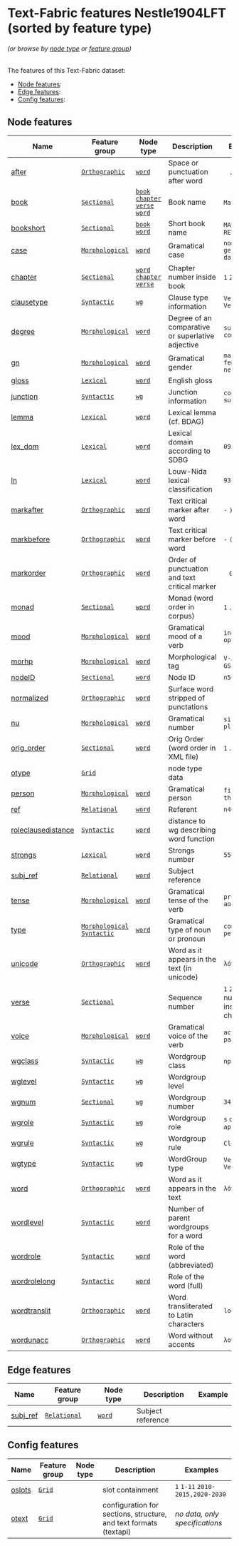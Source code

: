# Text-Fabric features Nestle1904LFT (sorted by feature type)
###### *(or browse by [node type](featuresbynodetype.md#readme) or [feature group](featuresbygroup.md#readme))*

The features of this Text-Fabric dataset:

* [Node features](#node-features):
* [Edge features](#edge-features):
* [Config features](#config-features):

## Node features

Name | Feature group | Node type | Description | Examples
--- | --- | --- | --- | ---
[after](after.md#readme) | [`Orthographic`](featuresbygroup.md#orthographic-features) | [`word`](featuresbynodetype.md#word-nodes) | Space or punctuation after word | ` ` `.`
[book](book.md#readme) | [`Sectional`](featuresbygroup.md#sectional-features) | [`book`](featuresbynodetype.md#book-nodes) [`chapter`](featuresbynodetype.md#chapter-nodes) [`verse`](featuresbynodetype.md#verse-nodes) [`word`](featuresbynodetype.md#word-nodes)| Book name | `Matthew` `Mark`
[bookshort](bookshort.md#readme) | [`Sectional`](featuresbygroup.md#sectional-features) | [`book`](featuresbynodetype.md#book-nodes) [`word`](featuresbynodetype.md#word-nodes)| Short book name | `MAT` `MAR` ... `REV`
[case](case.md#readme) | [`Morphological`](featuresbygroup.md#morphological-features) | [`word`](featuresbynodetype.md#word-nodes) | Gramatical case | `nominative` `genitive` `dative`
[chapter](chapter.md#readme) | [`Sectional`](featuresbygroup.md#sectional-features) | [`word`](featuresbynodetype.md#word-nodes) [`chapter`](featuresbynodetype.md#chapter-nodes) [`verse`](featuresbynodetype.md#verse-nodes) |  Chapter number inside book | `1` `2` ...
[clausetype](clausetype.md#readme) | [`Syntactic`](featuresbygroup.md#syntactic-features) | [`wg`](featuresbynodetype.md#wordgroup-nodes) | Clause type information | `VerbElided` `Verbless`
[degree](degree.md#readme) | [`Morphological`](featuresbygroup.md#morphological-features) | [`word`](featuresbynodetype.md#word-nodes) | Degree of an comparative or superlative adjective | `superlative` `comparative`
[gn](gn.md#readme) | [`Morphological`](featuresbygroup.md#morphological-features) | [`word`](featuresbynodetype.md#word-nodes) | Gramatical gender | `masculine` `feminine` `neuter`
[gloss](gloss.md#readme) | [`Lexical`](featuresbygroup.md#lexical-features) | [`word`](featuresbynodetype.md#word-nodes)  | English gloss | 
[junction](junction.md#readme) | [`Syntactic`](featuresbygroup.md#syntactic-features) | [`wg`](featuresbynodetype.md#wordgroup-nodes) | Junction information | `coordinate` `subordinate` 
[lemma](lemma.md#readme) | [`Lexical`](featuresbygroup.md#lexical-features) | [`word`](featuresbynodetype.md#word-nodes) | Lexical lemma (cf. BDAG) |
[lex_dom](lex_dom.md#readme) | [`Lexical`](featuresbygroup.md#lexical-features) | [`word`](featuresbynodetype.md#word-nodes) | Lexical domain according to SDBG | `092004`
[ln](ln.md#readme) | [`Lexical`](featuresbygroup.md#lexical-features) | [`word`](featuresbynodetype.md#word-nodes) | Louw-Nida lexical classification | `93.169a`
[markafter](markafter.md#readme) | [`Orthographic`](featuresbygroup.md#orthographic-features) | [`word`](featuresbynodetype.md#word-nodes) | Text critical marker after word | `-` `)`
[markbefore](markbefore.md#readme) | [`Orthographic`](featuresbygroup.md#orthographic-features) | [`word`](featuresbynodetype.md#word-nodes) | Text critical marker before word| `-` `(`
[markorder](markorder.md#readme) | [`Orthographic`](featuresbygroup.md#orthographic-features) | [`word`](featuresbynodetype.md#word-nodes) | Order of punctuation and text critical marker | ` ` `0` 
[monad](monad.md#readme) | [`Sectional`](featuresbygroup.md#sectional-features) | [`word`](featuresbynodetype.md#word-nodes)  | Monad (word order in corpus)| `1` .. `137779`
[mood](mood.md#readme) | [`Morphological`](featuresbygroup.md#morphological-features) | [`word`](featuresbynodetype.md#word-nodes) | Gramatical mood of a verb | `indicative` `optative `
[morhp](morph.md#readme) | [`Morphological`](featuresbygroup.md#morphological-features) | [`word`](featuresbynodetype.md#word-nodes) |  Morphological tag | `V-AAI-3S` `N-GSF`
[nodeID](nodeID.md#readme) | [`Sectional`](featuresbygroup.md#sectional-features) | [`word`](featuresbynodetype.md#word-nodes) | Node ID | `n56001015007`
[normalized](normalized.md#readme) | [`Orthographic`](featuresbygroup.md#orthographic-features) | [`word`](featuresbynodetype.md#word-nodes) | Surface word stripped of punctations |
[nu](nu.md#readme) | [`Morphological`](featuresbygroup.md#morphological-features) | [`word`](featuresbynodetype.md#word-nodes)  | Gramatical number| `singular` `plural`
[orig_order](orig_order.md#readme) | [`Sectional`](featuresbygroup.md#sectional-features) | [`word`](featuresbynodetype.md#word-nodes) | Orig Order (word order in XML file)  | `1` .. `137779`
[otype](otype.md) | [`Grid`](featuresbygroup.md#grid-features) | | node type data | 
[person](person.md#readme) | [`Morphological`](featuresbygroup.md#morphological-features) | [`word`](featuresbynodetype.md#word-nodes) | Gramatical person | `first` `second` `third`
[ref](ref.md#readme) | [`Relational`](featuresbygroup.md#relational-features)  | [`word`](featuresbynodetype.md#word-nodes) | Referent | `n40001011005`
[roleclausedistance](roleclausedistance.md#readme) | [`Syntactic`](featuresbygroup.md#syntactic-features) | [`word`](featuresbynodetype.md#word-nodes) | distance to wg describing word function|
[strongs](strongs.md#readme) | [`Lexical`](featuresbygroup.md#lexical-features) | [`word`](featuresbynodetype.md#word-nodes) | Strongs number | `5547`
[subj_ref](subj_ref.md#readme) | [`Relational`](featuresbygroup.md#relational-features) | [`word`](featuresbynodetype.md#word-nodes) | Subject reference |
[tense](tense.md#readme) | [`Morphological`](featuresbygroup.md#morphological-features) | [`word`](featuresbynodetype.md#word-nodes) |  Gramatical tense of the verb | `present` `aorist`
[type](type.md#readme) | [`Morphological`](featuresbygroup.md#morphological-features) [`Syntactic`](featuresbygroup.md#syntactic-features) | [`word`](featuresbynodetype.md#word-nodes) | Gramatical type of noun or pronoun | `common` `personal`
[unicode](unicode.md#readme) | [`Orthographic`](featuresbygroup.md#orthographic-features)  | [`word`](featuresbynodetype.md#word-nodes) | Word as it appears in the text (in unicode)| `λόγος`
[verse](verse.md#readme) | [`Sectional`](featuresbygroup.md#sectional-features) | | Sequence number  | `1` `2` ...   Verse number inside chapter | `1` `2`
[voice](voice.md#readme) | [`Morphological`](featuresbygroup.md#morphological-features) | [`word`](featuresbynodetype.md#word-nodes) | Gramatical voice of the verb | `active` `passive`
[wgclass](wgclass.md#readme) | [`Syntactic`](featuresbygroup.md#syntactic-features) | [`wg`](featuresbynodetype.md#wordgroup-nodes) | Wordgroup class |  `np` `cl`
[wglevel](wglevel.md#readme) | [`Syntactic`](featuresbygroup.md#syntactic-features) | [`wg`](featuresbynodetype.md#wordgroup-nodes) | Wordgroup level |
[wgnum](wgnum.md#readme) | [`Sectional`](featuresbygroup.md#sectional-features) | [`wg`](featuresbynodetype.md#wordgroup-nodes) | Wordgroup number | `34`
[wgrole](wgrole.md#readme) | [`Syntactic`](featuresbygroup.md#syntactic-features) | [`wg`](featuresbynodetype.md#wordgroup-nodes) | Wordgroup role  | `s` `o` `apposition`
[wgrule](wgrule.md#readme) | [`Syntactic`](featuresbygroup.md#syntactic-features) | [`wg`](featuresbynodetype.md#wordgroup-nodes) | Wordgroup rule | `ClCl` `ClCl2`
[wgtype](wgtype.md#readme) | [`Syntactic`](featuresbygroup.md#syntactic-features) | [`wg`](featuresbynodetype.md#wordgroup-nodes) | WordGroup type | `Verbless` `VerbElided`
[word](word.md#readme) | [`Orthographic`](featuresbygroup.md#orthographic-features) | [`word`](featuresbynodetype.md#word-nodes) | Word as it appears in the text | `λόγος`
[wordlevel](wordlevel.md#readme) | [`Syntactic`](featuresbygroup.md#syntactic-features) | [`word`](featuresbynodetype.md#word-nodes) | Number of parent wordgroups for a word | 
[wordrole](wordrole.md#readme) | [`Syntactic`](featuresbygroup.md#syntactic-features) | [`word`](featuresbynodetype.md#word-nodes) | Role of the word (abbreviated) | 
[wordrolelong](wordrolelong.md#readme) | [`Syntactic`](featuresbygroup.md#syntactic-features) | [`word`](featuresbynodetype.md#word-nodes) | Role of the word (full) | 
[wordtranslit](wordtranslit.md#readme) | [`Orthographic`](featuresbygroup.md#orthographic-features) | [`word`](featuresbynodetype.md#word-nodes) | Word transliterated to Latin characters| `logos`
[wordunacc](wordunacc.md#readme) | [`Orthographic`](featuresbygroup.md#orthographic-features) | [`word`](featuresbynodetype.md#word-nodes) | Word without accents| `λογος`

## Edge features

Name | Feature group | Node type | Description | Example
--- | --- | --- | --- | ---
[subj_ref](subj_ref.md#readme) | [`Relational`](featuresbygroup.md#relational-features)  | [`word`](featuresbynodetype.md#word-nodes) | Subject reference |

## Config features

Name | Feature group | Node type | Description| Examples
---| --- | --- | --- | ---
[oslots](oslots.md) | [`Grid`](featuresbygroup.md#grid-features) | | slot containment | `1` `1-11` `2010-2015,2020-2030`
[otext](otext.md) | [`Grid`](featuresbygroup.md#grid-features) | | configuration for sections, structure, and text formats (textapi) | *no data, only specifications*  


